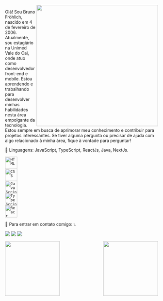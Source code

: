 <img src="https://raw.githubusercontent.com/MicaelliMedeiros/micaellimedeiros/master/image/computer-illustration.png" min-width="400px" max-width="400px" width="400px" align="right">

<p align="left"> 
  Olá! Sou Bruno Fröhlich, nascido em 4 de fevereiro de 2006. Atualmente, sou estagiário na Unimed Vale do Cai, onde atuo como desenvolvedor front-end e mobile. Estou aprendendo e trabalhando para desenvolver minhas habilidades nesta área empolgante da tecnologia. Estou sempre em busca de aprimorar meu conhecimento e contribuir para projetos interessantes. Se tiver alguma pergunta ou precisar de ajuda com algo relacionado à minha área, fique à vontade para perguntar!
</p>

<p align="left">
  🦄 Linguagens: JavaScript, TypeScript, ReactJs, Java, NextJs.
</p>

<code><img src="https://github.com/thaynararm/thaynararm/assets/132159643/44eab3cf-b114-44d8-b9cf-fc4ae52069f1" alt="HTML" height="40" width="auto"> <img src="https://github.com/thaynararm/thaynararm/assets/132159643/4535445a-b9b2-4585-906b-ba4625886085" alt="CSS" height="40" width="auto"> <img src="https://github.com/thaynararm/thaynararm/assets/132159643/6dc6baf5-4c2c-4c14-8914-a969f2276079" alt="JavaScript" height="40" width="auto"> <img src="https://github.com/thaynararm/thaynararm/assets/132159643/5ecadfe3-0dad-40b8-8e26-f5ffbe7874e6" alt="TypeScript" height="40" width="auto">
<img src="https://cdn4.iconfinder.com/data/icons/logos-3/600/React.js_logo-512.png" alt="React" height="40" width="auto">
</code>

<p align="left">
  💌 Para entrar em contato comigo: ⤵️
</p>

<p align="left">
  <a href="mailto:brunofnh08@gmail.com"  target='_blank' alt="Gmail">
  <img src="https://img.shields.io/badge/-Gmail-FF0000?style=flat-square&labelColor=FF0000&logo=gmail&logoColor=white&link=LINK-DO-SEU-GMAIL" /></a>

  <a href="https://www.linkedin.com/in/bruno-frohlich-444b06234/"  target='_blank' alt="LinkedIn">
  <img src="https://img.shields.io/badge/-Linkedin-0e76a8?style=flat-square&logo=Linkedin&logoColor=white&link=LINK-DO-SEU-LINKEDIN" /></a>

  <a href="https://wa.me/5551999187010" target='_blank' alt="WhatsApp">
  <img src="https://img.shields.io/badge/-WhatsApp-25d366?style=flat-square&labelColor=25d366&logo=whatsapp&logoColor=white&link=API-DO-SEU-WHATSAPP"/></a>
</p>
<div style="display: flex; justify-content: space-between; width: 100%;"> 
<img height="180em" src="https://github-readme-stats.vercel.app/api?username=brunopp00&show_icons=true&theme=dracula&include_all_commits=true&count_private=true"/>
  <img height="180em" src="https://github-readme-stats.vercel.app/api/top-langs/?username=brunopp00&layout=compact&langs_count=7&theme=dracula"/>
</div>
